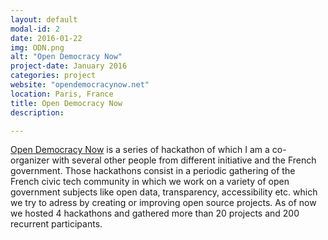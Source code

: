 ```yaml
---
layout: default
modal-id: 2
date: 2016-01-22
img: ODN.png
alt: "Open Democracy Now"
project-date: January 2016
categories: project
website: "opendemocracynow.net"
location: Paris, France
title: Open Democracy Now
description:

---
```

<a href="opendemocracynow.net/">Open Democracy Now</a> is a series of hackathon of which I am a co-organizer with several other people from different initiative and the French government. Those hackathons consist in a periodic gathering of the French civic tech community in which we work on a variety of open government subjects like open data, transparency, accessibility etc. which we try to adress by creating or improving open source projects. As of now we hosted 4 hackathons and gathered more than 20 projects and 200 recurrent participants.
